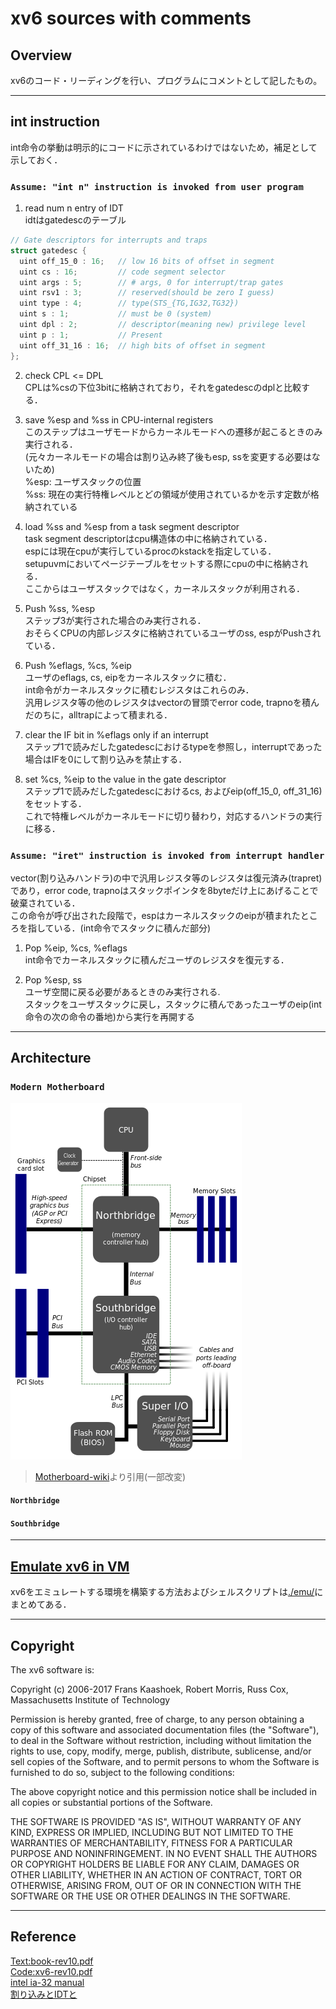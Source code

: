 # xv6 sources with comments

## Overview
xv6のコード・リーディングを行い、プログラムにコメントとして記したもの。

---

## int instruction
int命令の挙動は明示的にコードに示されているわけではないため，補足として示しておく．  

### `Assume: "int n" instruction is invoked from user program`
1. read num n entry of IDT  
idtはgatedescのテーブル  
```c
// Gate descriptors for interrupts and traps
struct gatedesc {
  uint off_15_0 : 16;   // low 16 bits of offset in segment
  uint cs : 16;         // code segment selector
  uint args : 5;        // # args, 0 for interrupt/trap gates
  uint rsv1 : 3;        // reserved(should be zero I guess)
  uint type : 4;        // type(STS_{TG,IG32,TG32})
  uint s : 1;           // must be 0 (system)
  uint dpl : 2;         // descriptor(meaning new) privilege level
  uint p : 1;           // Present
  uint off_31_16 : 16;  // high bits of offset in segment
};
```

2. check CPL <= DPL  
CPLは%csの下位3bitに格納されており，それをgatedescのdplと比較する．  

3. save %esp and %ss in CPU-internal registers  
このステップはユーザモードからカーネルモードへの遷移が起こるときのみ実行される．  
(元々カーネルモードの場合は割り込み終了後もesp, ssを変更する必要はないため)  
%esp: ユーザスタックの位置  
%ss: 現在の実行特権レベルとどの領域が使用されているかを示す定数が格納されている  

4. load %ss and %esp from a task segment descriptor  
task segment descriptorはcpu構造体の中に格納されている．  
espには現在cpuが実行しているprocのkstackを指定している．  
setupuvmにおいてページテーブルをセットする際にcpuの中に格納される．  
ここからはユーザスタックではなく，カーネルスタックが利用される．  

5. Push %ss, %esp  
ステップ3が実行された場合のみ実行される．  
おそらくCPUの内部レジスタに格納されているユーザのss, espがPushされている．  

6. Push %eflags, %cs, %eip  
ユーザのeflags, cs, eipをカーネルスタックに積む．  
int命令がカーネルスタックに積むレジスタはこれらのみ．  
汎用レジスタ等の他のレジスタはvectorの冒頭でerror code, trapnoを積んだのちに，alltrapによって積まれる．  

7. clear the IF bit in %eflags only if an interrupt  
ステップ1で読みだしたgatedescにおけるtypeを参照し，interruptであった場合はIFを0にして割り込みを禁止する．  

8. set %cs, %eip to the value in the gate descriptor  
ステップ1で読みだしたgatedescにおけるcs, およびeip(off\_15\_0, off\_31\_16)をセットする．  
これで特権レベルがカーネルモードに切り替わり，対応するハンドラの実行に移る．  


### `Assume: "iret" instruction is invoked from interrupt handler`
vector(割り込みハンドラ)の中で汎用レジスタ等のレジスタは復元済み(trapret)であり，error code, trapnoはスタックポインタを8byteだけ上にあげることで破棄されている．  
この命令が呼び出された段階で，espはカーネルスタックのeipが積まれたところを指している．(int命令でスタックに積んだ部分)  

1. Pop %eip, %cs, %eflags  
int命令でカーネルスタックに積んだユーザのレジスタを復元する．  

2. Pop %esp, ss  
ユーザ空間に戻る必要があるときのみ実行される.  
スタックをユーザスタックに戻し，スタックに積んであったユーザのeip(int命令の次の命令の番地)から実行を再開する  

---

## Architecture
### `Modern Motherboard`
![Motherboard](./img/Motherboard_diagram.png "Motherboard")
> [Motherboard-wiki](https://en.wikipedia.org/wiki/Motherboard "Motherboard")より引用(一部改変)  

#### `Northbridge`

#### `Southbridge`

---

## [Emulate xv6 in VM](./emu/ "Emulate xv6 in VM")
xv6をエミュレートする環境を構築する方法およびシェルスクリプトは[./emu/](./emu/ "./emu/")にまとめてある．  

---

## Copyright
The xv6 software is:

Copyright (c) 2006-2017 Frans Kaashoek, Robert Morris, Russ Cox,
                        Massachusetts Institute of Technology

Permission is hereby granted, free of charge, to any person obtaining
a copy of this software and associated documentation files (the
"Software"), to deal in the Software without restriction, including
without limitation the rights to use, copy, modify, merge, publish,
distribute, sublicense, and/or sell copies of the Software, and to
permit persons to whom the Software is furnished to do so, subject to
the following conditions:

The above copyright notice and this permission notice shall be
included in all copies or substantial portions of the Software.

THE SOFTWARE IS PROVIDED "AS IS", WITHOUT WARRANTY OF ANY KIND,
EXPRESS OR IMPLIED, INCLUDING BUT NOT LIMITED TO THE WARRANTIES OF
MERCHANTABILITY, FITNESS FOR A PARTICULAR PURPOSE AND
NONINFRINGEMENT. IN NO EVENT SHALL THE AUTHORS OR COPYRIGHT HOLDERS BE
LIABLE FOR ANY CLAIM, DAMAGES OR OTHER LIABILITY, WHETHER IN AN ACTION
OF CONTRACT, TORT OR OTHERWISE, ARISING FROM, OUT OF OR IN CONNECTION
WITH THE SOFTWARE OR THE USE OR OTHER DEALINGS IN THE SOFTWARE.

---

## Reference
[Text:book-rev10.pdf](https://pdos.csail.mit.edu/6.828/2017/xv6/book-rev10.pdf "book-rev10.pdf")  
[Code:xv6-rev10.pdf](https://pdos.csail.mit.edu/6.828/2017/xv6/xv6-rev10.pdf "xv6-rev10.pdf")  
[intel ia-32 manual](https://software.intel.com/en-us/articles/intel-sdm "intel ia-32 manual")  
[割り込みとIDTと](http://softwaretechnique.jp/OS_Development/kernel_development02.html "")
